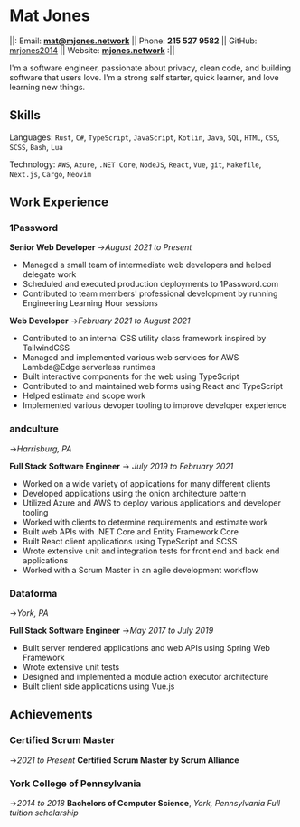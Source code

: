<!-- PDF generated with resumey.pro -->
# Mat Jones
||: Email: **<mat@mjones.network>** || Phone: **215 527 9582** || GitHub: [mrjones2014](https://github.com/mrjones2014) || Website: **[mjones.network](mjones.network)** :||

I'm a software engineer, passionate about privacy, clean code, and building software that users love. I'm a strong self starter, quick learner, and love learning new things.

## Skills

Languages: `Rust`, `C#`, `TypeScript`, `JavaScript`, `Kotlin`, `Java`, `SQL`, `HTML`, `CSS`, `SCSS`, `Bash`, `Lua`

Technology: `AWS`, `Azure`, `.NET Core`, `NodeJS`, `React`, `Vue`, `git`, `Makefile`, `Next.js`, `Cargo`, `Neovim`

## Work Experience

### 1Password
**Senior Web Developer**
->_August 2021 to Present_

- Managed a small team of intermediate web developers and helped delegate work
- Scheduled and executed production deployments to 1Password.com
- Contributed to team members' professional development by running Engineering Learning Hour sessions

**Web Developer**
->_February 2021 to August 2021_

- Contributed to an internal CSS utility class framework inspired by TailwindCSS
- Managed and implemented various web services for AWS Lambda@Edge serverless runtimes
- Built interactive components for the web using TypeScript
- Contributed to and maintained web forms using React and TypeScript
- Helped estimate and scope work
- Implemented various devoper tooling to improve developer experience

### andculture
->_Harrisburg, PA_

**Full Stack Software Engineer**
-> _July 2019 to February 2021_

- Worked on a wide variety of applications for many different clients
- Developed applications using the onion architecture pattern
- Utilized Azure and AWS to deploy various applications and developer tooling
- Worked with clients to determine requirements and estimate work
- Built web APIs with .NET Core and Entity Framework Core
- Built React client applications using TypeScript and SCSS
- Wrote extensive unit and integration tests for front end and back end applications
- Worked with a Scrum Master in an agile development workflow

### Dataforma
->_York, PA_

**Full Stack Software Engineer**
->_May 2017 to July 2019_

- Built server rendered applications and web APIs using Spring Web Framework
- Wrote extensive unit tests
- Designed and implemented a module action executor architecture
- Built client side applications using Vue.js

## Achievements

### Certified Scrum Master
->_2021 to Present_
**Certified Scrum Master by Scrum Alliance**

### York College of Pennsylvania
->_2014 to 2018_
**Bachelors of Computer Science**, _York, Pennsylvania_
_Full tuition scholarship_
